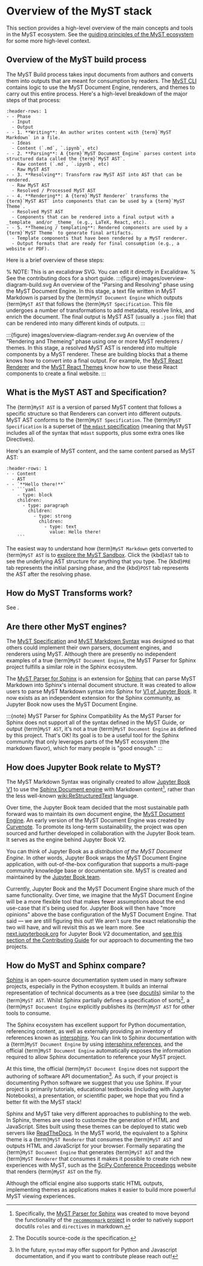 # Overview of the MyST stack

This section provides a high-level overview of the main concepts and tools in the MyST ecosystem. See the [guiding principles of the MyST ecosystem](../guiding-principles.md) for some more high-level context.

## Overview of the MyST build process

The MyST Build process takes input documents from authors and converts them into outputs that are meant for consumption by readers. The [MyST CLI](https://mystmd.org) contains logic to use the MyST Document Engine, renderers, and themes to carry out this entire process. Here's a high-level breakdown of the major steps of that process:

```{list-table}
:header-rows: 1
- - Phase
  - Input
  - Output
- - 1. **Writing**: An author writes content with {term}`MyST Markdown` in a file.
  - Ideas
  - Content (`.md`, `.ipynb`, etc)
- - 2. **Parsing**: A {term}`MyST Document Engine` parses content into structured data called the {term}`MyST AST`.
  - Raw content (`.md`, `.ipynb`, etc)
  - Raw MyST AST
- - 3. **Resolving**: Transform raw MyST AST into AST that can be rendered.
  - Raw MyST AST
  - Resolved / Processed MyST AST
- - 4. **Rendering**: A {term}`MyST Renderer` transforms the {term}`MyST AST` into components that can be used by a {term}`MyST Theme`.
  - Resolved MyST AST
  - Components that can be rendered into a final output with a _template_ and/or _theme_ (e.g., LaTeX, React, etc).
- - 5. **Themeing / templating**: Rendered components are used by a {term}`MyST Theme` to generate final artifacts.
  - Template components that have been rendered by a MyST renderer.
  - Output formats that are ready for final consumption (e.g., a website or PDF).
```

Here is a brief overview of these steps:

% NOTE: This is an excalidraw SVG. You can edit it directly in Excalidraw.
% See the contributing docs for a short guide.
:::{figure} images/overview-diagram-build.svg
An overview of the "Parsing and Resolving" phase using the MyST Document Engine.
In this stage, a text file written in MyST Markdown is parsed by the {term}`MyST Document Engine` which outputs {term}`MyST AST` that follows the {term}`MyST Specification`. This file undergoes a number of transformations to add metadata, resolve links, and enrich the document. The final output is MyST AST (usually a `.json` file) that can be rendered into many different kinds of outputs.
:::

:::{figure} images/overview-diagram-render.svg
An overview of the "Rendering and Themeing" phase using one or more MyST renderers / themes. In this stage, a resolved MyST AST is rendered into multiple components by a MyST renderer. These are building blocks that a theme knows how to convert into a final output. For example, the [MyST React Renderer](https://github.com/jupyter-book/myst-theme/tree/main/packages/myst-to-react) and the [MyST React Themes](https://github.com/jupyter-book/myst-theme/tree/main/themes) know how to use these React components to create a final website.
:::

## What is the MyST AST and Specification?

The {term}`MyST AST` is a version of parsed MyST content that follows a specific structure so that Renderers can convert into different outputs. MyST AST conforms to the {term}`MyST Specification`. The {term}`MyST Specification` is a superset of [the `mdast` specification](https://github.com/syntax-tree/mdast) (meaning that MyST includes all of the syntax that `mdast` supports, plus some extra ones like Directives).

Here's an example of MyST content, and the same content parsed as MyST AST:

````{list-table}
:header-rows: 1
- - Content
  - AST
- - `**Hello there!**`
  - ```yaml
    - type: block
    children:
      - type: paragraph
        children:
          - type: strong
            children:
              - type: text
                value: Hello there!
    ```
````

The easiest way to understand how {term}`MyST Markdown` gets converted to {term}`MyST AST` is to [explore the MyST Sandbox](https://mystmd.org/sandbox). Click the {kbd}`AST` tab to see the underlying AST structure for anything that you type. The {kbd}`PRE` tab represents the initial parsing phase, and the {kbd}`POST` tab represents the AST after the resolving phase.

## How do MyST Transforms work?

See [](#develop:transforms).

## Are there other MyST engines?

The [MyST Specification](https://mystmd.org/spec) and [MyST Markdown Syntax](https://mystmd.org/guide) was designed so that others could implement their own parsers, document engines, and renderers using MyST. Although there are presently no independent examples of a true {term}`MyST Document Engine`, the MyST Parser for Sphinx project fulfills a similar role in the Sphinx ecosystem.

The [MyST Parser for Sphinx](https://myst-parser.readthedocs.io) is an extension for [Sphinx](https://sphinx-doc.org) that can parse MyST Markdown into Sphinx's internal document structure. It was created to allow users to parse MyST Markdown syntax into Sphinx for [V1 of Jupyter Book](https://jupyterbook.org). It now exists as an independent extension for the Sphinx community, as Jupyter Book now uses the MyST Document Engine.

:::{note} MyST Parser for Sphinx Compatibility
As the MyST Parser for Sphinx does not support all of the syntax defined in the MyST Guide, or output {term}`MyST AST`, it's not a true {term}`MyST Document Engine` as defined by this project. That's OK! Its goal is to be a useful tool for the Sphinx community that only leverages parts of the MyST ecosystem (the markdown flavor), which for many people is "good enough."
:::

## How does Jupyter Book relate to MyST?

The MyST Markdown Syntax was originally created to allow [Jupyter Book V1](https://jupyterbook.org) to use the [Sphinx Document engine](https://sphinx-doc.org) with Markdown content[^md], rather than the less well-known <wiki:ReStructuredText> language.

[^md]: Specifically, the [MyST Parser for Sphinx](https://myst-parser.readthedocs.io) was created to move beyond the functionality of the [`recommonmark` project](https://github.com/readthedocs/recommonmark) in order to natively support docutils `roles` and `directives` in markdown.

Over time, the Jupyter Book team decided that the most sustainable path forward was to maintain its own document engine, the [MyST Document Engine](https://mystmd.org/guide). An early version of the MyST Document Engine was created by [Curvenote](https://curvenote.com). To promote its long-term sustainability, the project was open sourced and further developed in collaboration with the Jupyter Book team. It serves as the engine behind Jupyter Book V2.

You can think of Jupyter Book as a _distribution of the MyST Document Engine_. In other words, Jupyter Book wraps the MyST Document Engine application, with out-of-the-box configuration that supports a multi-page community knowledge base or documentation site. MyST is created and maintained by the [Jupyter Book team](https://compass.jupyterbook.org).

Currently, Jupyter Book and the MyST Document Engine share much of the same functionality. Over time, we imagine that the MyST Document Engine will be a more flexible tool that makes fewer assumptions about the end use-case that it's being used for. Jupyter Book will then have "more opinions" above the base configuration of the MyST Document Engine. That said — we are still figuring this out! We aren't sure the exact relationship the two will have, and will revisit this as we learn more. See [next.jupyterbook.org](https://next.jupyterbook.org) for Jupyter Book V2 documentation, and [see this section of the Contributing Guide](#jb-vs-md) for our approach to documenting the two projects.

## How do MyST and Sphinx compare?

[Sphinx] is an open-source documentation system used in many software projects, especially in the Python ecosystem. It builds an internal representation of technical documents as a tree (see [docutils]) similar to the {term}`MyST AST`. Whilst Sphinx partially defines a specification of sorts[^docutils], a {term}`MyST Document Engine` explicitly publishes its {term}`MyST AST` for other tools to consume.

The Sphinx ecosystem has excellent support for Python documentation, referencing content, as well as externally providing an inventory of references known as [intersphinx]. You can link to Sphinx documentation with a {term}`MyST Document Engine` by using [intersphinx references](#intersphinx), and the official {term}`MyST Document Engine` automatically exposes the information required to allow Sphinx documentation to reference your MyST project.

At this time, the official {term}`MyST Document Engine` does not support the authoring of software API documentation[^api-docs]. As such, if your project is documenting Python software we suggest that you use Sphinx. If your project is primarily tutorials, educational textbooks (including with Jupyter Notebooks), a presentation, or scientific paper, we hope that you find a better fit with the MyST stack!

Sphinx and MyST take very different approaches to publishing to the web. In Sphinx, themes are used to customize the generation of HTML and JavaScript. Sites built using these themes can be deployed to static web servers like [ReadTheDocs](https://readthedocs.com/). In the MyST world, the equivalent to a Sphinx theme is a {term}`MyST Renderer` that consumes the {term}`MyST AST` and outputs HTML and JavaScript for your browser. Formally separating the {term}`MyST Document Engine` that generates {term}`MyST AST` and the {term}`MyST Renderer` that consumes it makes it possible to create rich new experiences with MyST, such as the [SciPy Conference Proceedings](https://proceedings.scipy.org/) website that renders {term}`MyST AST` on the fly.

Although the official engine also supports static HTML outputs, implementing themes as applications makes it easier to build more powerful MyST viewing experiences.

[^api-docs]: In the future, `mystmd` may offer support for Python and Javascript documentation, and if you want to contribute please reach out!
[^docutils]: The Docutils source-code _is_ the specification.

[docutils]: https://docutils.sourceforge.io/
[sphinx]: https://www.sphinx-doc.org/
[intersphinx]: https://www.sphinx-doc.org/en/master/usage/extensions/intersphinx.html
